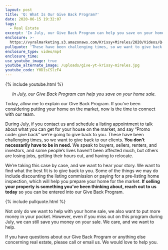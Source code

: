 ```yaml
---
layout: post
title: 'Q: What Is Our Give Back Program?'
date: 2020-06-15 19:32:07
tags:
  - Real Estate
excerpt: 'In July, our Give Back Program can help you save on your home sale.'
enclosure: >-
  https://vyralmarketing.s3.amazonaws.com/Krissy+Mireles/2020/Videos/Q-+What+Is+Our+Give+Back+Program_.mp4
pullquote: 'These have been challenging times, so we want to give back to our clients.'
enclosure_type: video/mp4
enclosure_time:
use_youtube_image: true
youtube_alternate_image: /uploads/give-yt-krissy-mireles.jpg
youtube_code: Y0D1sCSlzF4
---
```


{% include youtube.html %}

<p style="text-align:center"><em>In July, our Give Back Program can help you save on your home sale.</em></p>

Today, allow me to explain our Give Back Program. If you’ve been considering putting your home on the market, now is the time to connect with our team.&nbsp;

During July, if you contact us and schedule a listing appointment to talk about what you can get for your house on the market, and say “Promo code: give back” we’re going to give back to you. These have been challenging times, so we want to give back to our clients. **You don’t necessarily have to be in need.** We speak to buyers, sellers, renters, and investors, and some people’s lives haven’t been affected much, but others are losing jobs, getting their hours cut, and having to relocate.&nbsp;

We’re taking this case by case, and we want to hear your story. We want to find what the best fit is to give back to you. Some of the things we may do include discounting the listing commission or paying for a pre-listing home inspection, which will help you prepare your home for the market. **If selling your property is something you’ve been thinking about, reach out to us today** so you can be entered into our Give Back Program.&nbsp;

{% include pullquote.html %}

Not only do we want to help with your home sale, we also want to put more money in your pocket. However, even if you miss out on this program during July, we can still save you money on your sale. We care, and we want to help.

If you have questions about our Give Back Program or anything else concerning real estate, please call or email us. We would love to help you.